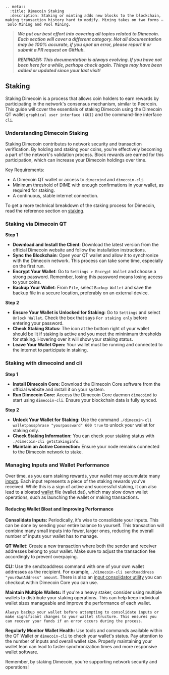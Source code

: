 ```{eval-rst}
.. meta::
  :title: Dimecoin Staking
  :description: Staking or minting adds new blocks to the blockchain, making transaction history hard to modify. Mining takes on two forms – Solo Mining and Pool Mining. 
```

> ***We put our best effort into covering all topics related to Dimecoin. Each section will cover a different category. Not all documentation may be 100% accurate, if you spot an error, please report it or submit a PR request on GitHub.***
>
> ***REMINDER: This documentation is always evolving. If you have not been here for a while, perhaps check again. Things may have been added or updated since your last visit!***

## Staking

Staking Dimecoin is a process that allows coin holders to earn rewards by participating in the network's consensus mechanism, similar to Peercoin. This guide will cover the essentials of staking Dimecoin using the Dimecoin QT wallet `graphical user interface (GUI)` and the command-line interface `cli`.

### Understanding Dimecoin Staking

Staking Dimecoin contributes to network security and transaction verification. By holding and staking your coins, you're effectively becoming a part of the network's validation process. Block rewards are earned for this participation, which can increase your Dimecoin holdings over time.

Key Requirements:
* A Dimecoin QT wallet or access to `dimecoind` and `dimecoin-cli`.
* Minimum threshold of DIME with enough confirmations in your wallet, as required for staking.
* A continuous, stable internet connection.

To get a more technical breakdown of the staking process for Dimecoin, read the reference section on [staking](../guide/blockchain-consensus.html#proof-of-stake).

### Staking via Dimecoin QT

**Step 1**

* **Download and Install the Client**: Download the latest version from the official Dimecoin website and follow the installation instructions.
* **Sync the Blockchain**: Open your QT wallet and allow it to synchronize with the Dimecoin network. This process can take some time, especially on the first run.
* **Encrypt Your Wallet**: Go to `Settings > Encrypt Wallet` and choose a strong password. Remember, losing this password means losing access to your coins.
* **Backup Your Wallet**: From `File`, select `Backup Wallet` and save the backup file in a secure location, preferably on an external device.

**Step 2**

* **Ensure Your Wallet is Unlocked for Staking:** Go to `Settings` and select `Unlock Wallet`. Check the box that says `For staking only` before entering your password.
* **Check Staking Status:** The icon at the bottom right of your wallet should be lit if staking is active and you meet the mininimum thresholds for staking. Hovering over it will show your staking status.
* **Leave Your Wallet Open:** Your wallet must be running and connected to the internet to participate in staking.

### Staking with dimecoind and cli

**Step 1**

* **Install Dimecoin Core:** Download the Dimecoin Core software from the official website and install it on your system.
* **Run Dimecoin Core:** Access the Dimecoin Core daemon `dimecoind` to start using `dimecoin-cli`. Ensure your blockchain data is fully synced.

**Step 2**

* **Unlock Your Wallet for Staking:** Use the command `./dimecoin-cli walletpassphrase "yourpassword" 600 true` to unlock your wallet for staking only.
* **Check Staking Information:** You can check your staking status with `./dimecoin-cli getstakinginfo`.
* **Maintain an Active Connection:** Ensure your node remains connected to the Dimecoin network to stake.

### Managing Inputs and Wallet Performance

Over time, as you earn staking rewards, your wallet may accumulate many [inputs](../resources/glossary.md#input). Each input represents a piece of the staking rewards you've received. While this is a sign of active and successful staking, it can also lead to a bloated [wallet](../resources/glossary.md#wallet) file (wallet.dat), which may slow down wallet operations, such as launching the wallet or making transactions.

#### Reducing Wallet Bloat and Improving Performance

**Consolidate Inputs:** Periodically, it's wise to consolidate your inputs. This can be done by sending your entire balance to yourself. This transaction will combine many small inputs into fewer, larger ones, reducing the overall number of inputs your wallet has to manage. 

**QT Wallet:** Create a new transaction where both the sender and receiver addresses belong to your wallet. Make sure to adjust the transaction fee accordingly to prevent overpaying.

**CLI:** Use the sendtoaddress command with one of your own wallet addresses as the recipient. For example, `./dimecoin-cli sendtoaddress "yourOwnAddress" amount`. There is also an [input consolidator utility](https://github.com/dime-coin/dimecoin/blob/master/src/util/iconsolidate_linux.py) you can checkout within Dimecoin Core you can use.

**Maintain Multiple Wallets:** If you're a heavy staker, consider using multiple wallets to distribute your staking operations. This can help keep individual wallet sizes manageable and improve the performance of each wallet.

```{important}
Always backup your wallet before attempting to consolidate inputs or make significant changes to your wallet structure. This ensures you can recover your funds if an error occurs during the process.
```

**Regularly Monitor Wallet Health:** Use tools and commands available within the QT Wallet or `dimecoin-cli` to check your wallet's status. Pay attention to the number of inputs and overall wallet size. Properly maintaining your wallet lean can lead to faster synchronization times and more responsive wallet software.

Remember, by staking Dimecoin, you're supporting network security and operations!
